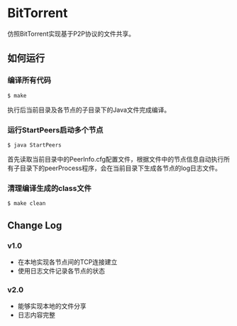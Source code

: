 # BitTorrent
仿照BitTorrent实现基于P2P协议的文件共享。

## 如何运行
### 编译所有代码
```
$ make
```
执行后当前目录及各节点的子目录下的Java文件完成编译。

### 运行StartPeers启动多个节点
```
$ java StartPeers
```
首先读取当前目录中的PeerInfo.cfg配置文件，根据文件中的节点信息自动执行所有子目录下的peerProcess程序，会在当前目录下生成各节点的log日志文件。

### 清理编译生成的class文件
```
$ make clean
```

## Change Log
### v1.0
* 在本地实现各节点间的TCP连接建立
* 使用日志文件记录各节点的状态

### v2.0
* 能够实现本地的文件分享
* 日志内容完整
